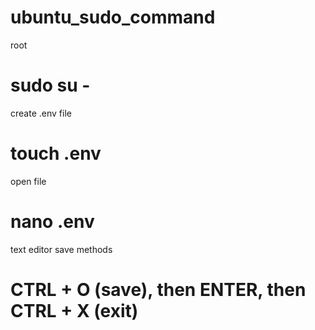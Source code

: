 # ubuntu_sudo_command
root 
# sudo su -
create .env file
# touch .env
open file
# nano .env
text editor save methods
# CTRL + O (save), then ENTER, then CTRL + X (exit)